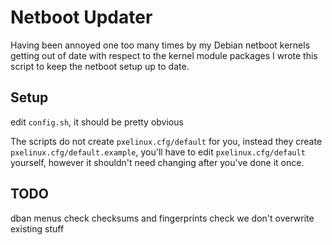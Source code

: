 
# Netboot Updater

Having been annoyed one too many times by my Debian netboot kernels getting out
of date with respect to the kernel module packages I wrote this script to keep
the netboot setup up to date.

## Setup

edit `config.sh`, it should be pretty obvious

The scripts do not create `pxelinux.cfg/default` for you, instead they create
`pxelinux.cfg/default.example`, you'll have to edit `pxelinux.cfg/default` yourself,
however it shouldn't need changing after you've done it once.

## TODO

dban menus
check checksums and fingerprints
check we don't overwrite existing stuff
